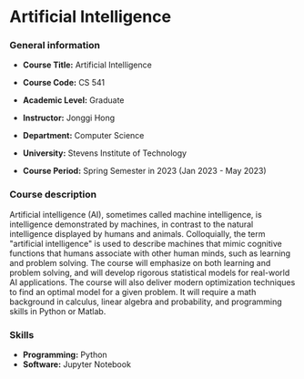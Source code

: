 # Artificial Intelligence
 
### General information

- **Course Title:** Artificial Intelligence

- **Course Code:** CS 541

- **Academic Level:** Graduate

- **Instructor:** Jonggi Hong

- **Department:** Computer Science

- **University:** Stevens Institute of Technology

- **Course Period:** Spring Semester in 2023 (Jan 2023 - May 2023)

### Course description

Artificial intelligence (AI), sometimes called machine intelligence, is intelligence demonstrated by machines, in contrast to the natural intelligence displayed by humans and animals. Colloquially, the term "artificial intelligence" is used to describe machines that mimic cognitive functions that humans associate with other human minds, such as learning and problem solving. The course will emphasize on both learning and problem solving, and will develop rigorous statistical models for real-world AI applications. The course will also deliver modern optimization techniques to find an optimal model for a given problem. It will require a math background in calculus, linear algebra and probability, and programming skills in Python or Matlab.

### Skills

- **Programming:** Python
- **Software:** Jupyter Notebook
